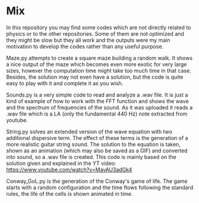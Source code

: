 # Mix
In this repository you may find some codes which are not directly related to physics or to the other repositories. Some of them are not optimized and they might be slow but they all work and the outputs were my main motivation to develop the codes rather than any useful purpose.

Maze.py attempts to create a square maze building a random walk. It shows a nice output of the maze which becomes even more exotic for very large sizes, however the computation time might take too much time in that case. Besides, the solution may not even have a solution, but the code is quite easy to play with it and complete it as you wish.

Sounds.py is a very simple code to read and analyze a .wav file. It is just a kind of example of how to work with the FFT function and shows the wave and the spectrum of frequencies of the sound. As it was uploaded it reads a .wav file which is a LA (only the fundamental 440 Hz) note extracted from youtube.

String.py solves an extended version of the wave equation with two additional dispersive term. The effect of these terms is the generation of a more realistic guitar string sound. The solution to the equation is taken, shown as an animation (which may also be saved as a GIF) and converted into sound, so a .wav file is created. This code is mainly based on the solution given and explained in the YT video: https://www.youtube.com/watch?v=MavAU3adGk4

Conway_GoL.py is the generation of the Conway's game of life. The game starts with a random configuration and the time flows following the standard rules, the life of the cells is shown animated in time.

